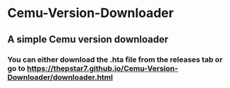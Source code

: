 # Cemu-Version-Downloader
## A simple Cemu version downloader
### You can either download the .hta file from the releases tab or go to https://thepstar7.github.io/Cemu-Version-Downloader/downloader.html
